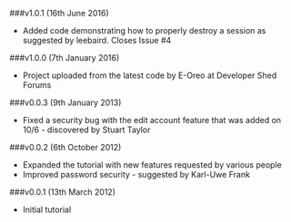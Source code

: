 ###v1.0.1 (16th June 2016)

- Added code demonstrating how to properly destroy a session as suggested by leebaird. Closes Issue #4

###v1.0.0 (7th January 2016)

- Project uploaded from the latest code by E-Oreo at Developer Shed Forums


###v0.0.3 (9th January 2013)

- Fixed a security bug with the edit account feature that was added on 10/6 - discovered by Stuart Taylor


###v0.0.2 (6th October 2012)

- Expanded the tutorial with new features requested by various people
- Improved password security - suggested by Karl-Uwe Frank


###v0.0.1 (13th March 2012)

- Initial tutorial